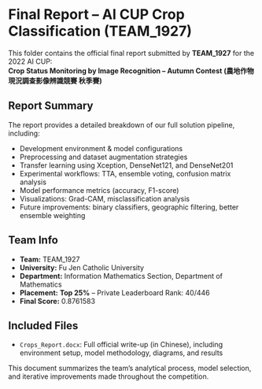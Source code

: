 # Final Report – AI CUP Crop Classification (TEAM_1927)

This folder contains the official final report submitted by **TEAM_1927** for the 2022 AI CUP:  
**Crop Status Monitoring by Image Recognition – Autumn Contest (農地作物現況調查影像辨識競賽 秋季賽)**


## Report Summary

The report provides a detailed breakdown of our full solution pipeline, including:

- Development environment & model configurations
- Preprocessing and dataset augmentation strategies
- Transfer learning using Xception, DenseNet121, and DenseNet201
- Experimental workflows: TTA, ensemble voting, confusion matrix analysis
- Model performance metrics (accuracy, F1-score)
- Visualizations: Grad-CAM, misclassification analysis
- Future improvements: binary classifiers, geographic filtering, better ensemble weighting

## Team Info

- **Team:** TEAM_1927
- **University:** Fu Jen Catholic University
- **Department:** Information Mathematics Section, Department of Mathematics
- **Placement:** **Top 25%** – Private Leaderboard Rank: 40/446  
- **Final Score:** 0.8761583

## Included Files

- `Crops_Report.docx`: Full official write-up (in Chinese), including environment setup, model methodology, diagrams, and results

This document summarizes the team’s analytical process, model selection, and iterative improvements made throughout the competition.
